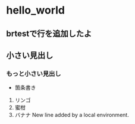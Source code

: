 # hello_world

## brtestで行を追加したよ

## 小さい見出し

### もっと小さい見出し
- 箇条書き

1. リンゴ
2. 蜜柑
3. バナナ
 New line added by a local environment.
